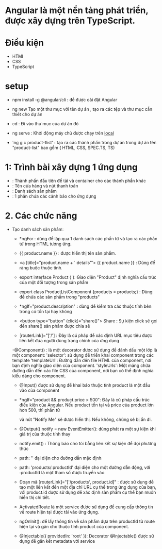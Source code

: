 # Angular là một nền tảng phát triển, được xây dựng trên TypeScript.
# Điều kiện 
+ HTMl
+ CSS
+ TypeScript

#  setup
+ npm install -g @angular/cli : để được cài đặt Angular
+ ng new <project name> Tạo một thư mục với tên dự án , tạo ra các tệp và thư mục cần thiết cho dự án
+ cd  <project name> : Đi vào thư mục của dự án đó
+ ng serve : Khởi động máy chủ được chạy trên [local](http://localhost:4200/)

+ 'ng g c product-tlist' : tạo ra các thành phần trong dự án trong dự án tên "product-list" bao gồm ( HTML, CSS, SPEC.TS, TS)

# 1: Trình bài xây dựng 1 ứng dụng 
+ <app-root> : Thành phần đầu tiên để tải và container cho các thành phần khác
+ <app-top-bar> : Tên cửa hàng và nút thanh toán 
+ <app-product-list> : Danh sách sản phẩm
+ <app-product-alerts> : 1 phần chứa các cảnh bảo cho ứng dựng 

# 2. Các chức năng
+ Tạo danh sách sản phẩm:
  - *ngFor : dùng để lặp qua 1 danh sách các phần tử và tạo ra các phần tử trong HTML tương ứng.

  - {{ product.name }} : được hiển thị tên sản phẩm.

  - <a [title]="product.name + ' details'">
      {{ product.name }} : Dùng để ràng buộc thuộc tính. 

   - export interface Product { }: Giao diện "Product" định nghĩa cấu trúc của một đối tượng trong sản phẩm

    - export class ProductListComponent {products = products;} : Dùng để chứa các sản phẩm trong "products"

    - *ngIf="product.description" : dùng để kiểm tra các thuộc tính bên trong có tồn tại hay không 

    - <button type="button" (click)="share()"> Share</button> :  Sự kiện click sẽ gọi đến share() sản phẩm được chia sẽ

    - [routerLink]="['/'] : Đây là cú pháp để xác định URL mục tiêu được liên kết đưa người dùng trang chính của ứng dụng 

    -@Component() : là một decorator được sử dụng để đánh dấu một lớp là một component:
        'selector': sử dụng để triển khai component trong các template
        'templateUrl': Đường dẫn đến file HTML của component, nơi bạn định nghĩa giao diện của component.
        'styleUrls': Một mảng chứa đường dẫn đến các file CSS của component, nơi bạn có thể định nghĩa kiểu dáng cho component.
    
    -  @Input() được sử dụng để khai báo thuộc tính product là một đầu vào của component

    - *ngIf="product && product.price > 500": Đây là cú pháp cấu trúc điều kiện của Angular. Nếu product tồn tại và price của product lớn hơn 500, thì phần tử <p> và nút "Notify Me" sẽ được hiển thị. Nếu không, chúng sẽ bị ẩn đi.

    - @Output() notify = new EventEmitter(): dùng phát ra một sự kiện khi giá trị của thuộc tính thay

    - notify.emit() : Thông báo cho tôi bằng liên kết sự kiện để dọi phương thức

    - path: '' đại diện cho đường dẫn mặc định 

    - path: 'products/:productId' đại diện cho một đường dẫn động, với :productId là một tham số được truyền vào

    - Đoạn mã [routerLink]="['/products', product.id]" : được sử dụng để tạo một liên kết đến một địa chỉ URL cụ thể trong ứng dụng của bạn, với product.id được sử dụng để xác định sản phẩm cụ thể bạn muốn hiển thị chi tiết.

    - ActivatedRoute là một service được sử dụng để cung cấp thông tin về route hiện tại được tải vào ứng dụng.

    - ngOnInit(): để lấy thông tin về sản phẩm dựa trên productId từ route hiện tại và gán cho thuộc tính product của component.

    - @Injectable({ providedIn: 'root' }): Decorator @Injectable() được sử dụng để gắn kết metadata với service

